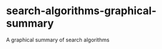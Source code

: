search-algorithms-graphical-summary
===================================

A graphical summary of search algorithms
